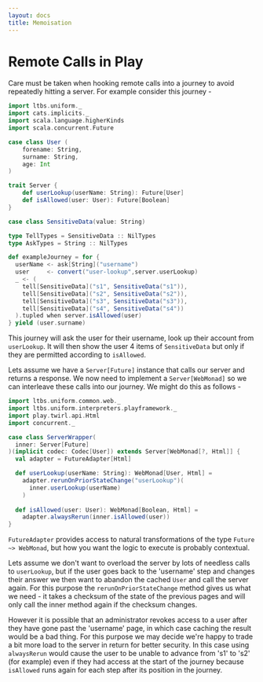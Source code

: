 ```yaml
---
layout: docs
title: Memoisation
---
```


# Remote Calls in Play

Care must be taken when hooking remote calls into a journey to avoid
repeatedly hitting a server. For example consider this journey - 

```scala mdoc 
import ltbs.uniform._
import cats.implicits._
import scala.language.higherKinds
import scala.concurrent.Future 

case class User (
	forename: String, 
	surname: String, 
	age: Int
)

trait Server {
    def userLookup(userName: String): Future[User]
	def isAllowed(user: User): Future[Boolean]
}

case class SensitiveData(value: String)

type TellTypes = SensitiveData :: NilTypes
type AskTypes = String :: NilTypes

def exampleJourney = for {
  userName <- ask[String]("username")
  user     <- convert("user-lookup",server.userLookup)
  _ <- (
    tell[SensitiveData]("s1", SensitiveData("s1")), 
	tell[SensitiveData]("s2", SensitiveData("s2")), 
	tell[SensitiveData]("s3", SensitiveData("s3")), 
	tell[SensitiveData]("s4", SensitiveData("s4"))
  ).tupled when server.isAllowed(user)
} yield (user.surname)
```

This journey will ask the user for their username, look up their
account from `userLookup`. It will then show the user 4 items of
`SensitiveData` but only if they are permitted according to `isAllowed`.

Lets assume we have a `Server[Future]` instance that calls our server
and returns a response. 
We now need to implement a `Server[WebMonad]` so we can interleave
these calls into our journey. We might do this as follows - 

```scala 
import ltbs.uniform.common.web._
import ltbs.uniform.interpreters.playframework._
import play.twirl.api.Html
import concurrent._

case class ServerWrapper(
  inner: Server[Future]
)(implicit codec: Codec[User]) extends Server[WebMonad[?, Html]] {
  val adapter = FutureAdapter[Html]

  def userLookup(userName: String): WebMonad[User, Html] = 
    adapter.rerunOnPriorStateChange("userLookup")(
	  inner.userLookup(userName)
	)
    
  def isAllowed(user: User): WebMonad[Boolean, Html] =
    adapter.alwaysRerun(inner.isAllowed(user))
}
```

`FutureAdapter` provides access to natural transformations of the type
`Future ~> WebMonad`, but how you want the logic to execute is
probably contextual. 

Lets assume we don't want to overload the server
by lots of needless calls to `userLookup`, but if the user goes back
to the 'username' step and changes their answer we then want to
abandon the cached `User` and call the server again. For this purpose
the `rerunOnPriorStateChange` method gives us what we need - it takes
a checksum of the state of the previous pages and will only call the
inner method again if the checksum changes. 

However it is possible that an administrator revokes access to a user
after they have gone past the 'username' page, in which case caching
the result would be a bad thing. For this purpose we may decide we're
happy to trade a bit more load to the server in return for better
security. In this case using `alwaysRerun` would cause the user to be
unable to advance from 's1' to 's2' (for example) even if they had
access at the start of the journey because `isAllowed` runs again for
each step after its position in the journey. 

